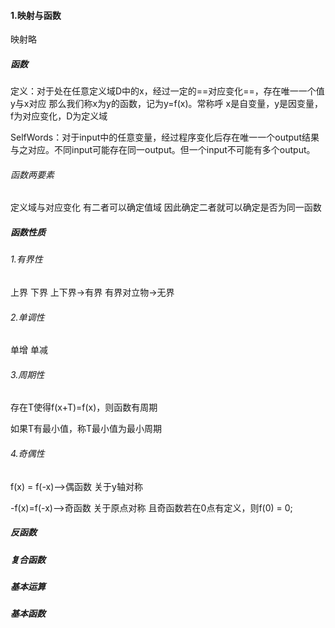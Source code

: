 
#### 1.映射与函数
映射略


##### 函数
定义：对于处在任意定义域D中的x，经过一定的==对应变化==，存在唯一一个值y与x对应
那么我们称x为y的函数，记为y=f(x)。常称呼 x是自变量，y是因变量，f为对应变化，D为定义域

SelfWords：对于input中的任意变量，经过程序变化后存在唯一一个output结果与之对应。不同input可能存在同一output。但一个input不可能有多个output。
###### 函数两要素
定义域与对应变化
有二者可以确定值域
因此确定二者就可以确定是否为同一函数

##### 函数性质

###### 1.有界性
上界
下界
上下界->有界
有界对立物->无界
###### 2.单调性
单增
单减
###### 3.周期性
存在T使得f(x+T)=f(x)，则函数有周期

如果T有最小值，称T最小值为最小周期
###### 4.奇偶性

f(x) = f(-x)-->偶函数    关于y轴对称

-f(x)=f(-x)-->奇函数     关于原点对称
且奇函数若在0点有定义，则f(0) = 0;


##### 反函数


##### 复合函数

##### 基本运算

##### 基本函数